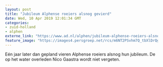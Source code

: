 ```yaml
---
layout: post
title: "Jubileum Alphense roeiers alsnog gevierd"
date: Wed, 10 Apr 2019 12:01:34 GMT
categories: 
- zuid-holland 
- alphen 
externe_link: "https://www.ad.nl/alphen/jubileum-alphense-roeiers-alsnog-gevierd~ac5c9a43/"
feature_image: "https://images4.persgroep.net/rcs/m6NT2PSvhm7Q_tbXlDrQgTMbHao/diocontent/145174216/_fitwidth/400/?appId=21791a8992982cd8da851550a453bd7f&quality=0.7"
---
```


Eén jaar later dan gepland vieren Alphense roeiers alsnog hun jubileum. De op het water overleden Nico Gaastra wordt niet vergeten.
